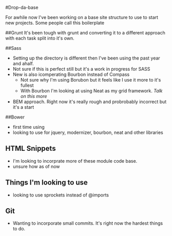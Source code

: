 #Drop-da-base

For awhile now I've been working on a base site structure to use to start new projects. Some people call this boilerplate

##Grunt
It's been tough with grunt and converting it to a different approach with each task split into it's own.

##Sass 
* Setting up the directory is different then I've been using the past year and ahalf.
* Not sure if this is perfect still but it's a work in progress for SASS
* New is also icomperating Bourbon instead of Compass
	* Not sure why I'm using Borubon but it feels like I use it more to it's fullest
	* With Bourbon I'm looking at using Neat as my grid framework. *Talk on this more*
* BEM approach. Right now it's really rough and probrobably incorrect but it's a start

##Bower
* first time using
* looking to use for jquery, modernizer, bourbon, neat and other libraries

## HTML Snippets
* I'm looking to incorprate more of these module code base.
* unsure how as of now

## Things I'm looking to use
* looking to use sprockets instead of @imports

## Git
* Wanting to incorporate small commits. It's right now the hardest things to do.



